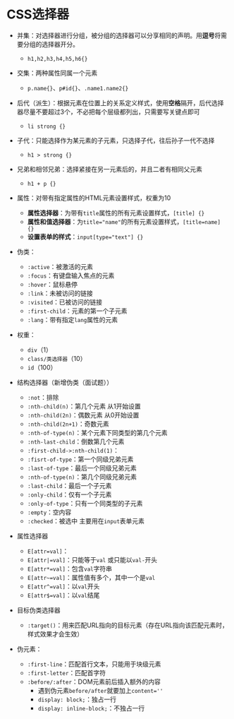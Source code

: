 ﻿# CSS选择器 #

- 并集：对选择器进行分组，被分组的选择器可以分享相同的声明。用**逗号**将需要分组的选择器开分。
    - `h1,h2,h3,h4,h5,h6{}`
- 交集：两种属性同属一个元素 
    - `p.name{}`、`p#id{}`、`.name1.name2{}`
- 后代（派生）：根据元素在位置上的关系定义样式，使用**空格**隔开，后代选择器尽量不要超过3个，不必把每个层级都列出，只需要写关键点即可
    - `li strong {}`
- 子代：只能选择作为某元素的子元素，只选择子代，往后孙子一代不选择
    - `h1 > strong {}`
- 兄弟和相邻兄弟：选择紧接在另一元素后的，并且二者有相同父元素
    - `h1 + p {}`
- 属性：对带有指定属性的HTML元素设置样式，权重为10
    - **属性选择器**：为带有`title`属性的所有元素设置样式，`[title] {}`
    - **属性和值选择器**：为`title="name"`的所有元素设置样式，`[title=name] {}`
    - **设置表单的样式**：`input[type="text"] {}`
- 伪类：
    - `:active`：被激活的元素
    - `:focus`：有键盘输入焦点的元素
    - `:hover`：鼠标悬停
    - `:link`：未被访问的链接
    - `:visited`：已被访问的链接
    - `:first-child`：元素的第一个子元素
    - `:lang`：带有指定`lang`属性的元素
- 权重：
    - `div`（1）
    - `class/类选择器`（10）
    - `id`（100）

- 结构选择器（新增伪类（面试题））
    - `:not`：排除 
    - `:nth-child(n)`：第几个元素 从1开始设置
    - `:nth-child(2n)`：偶数元素 从0开始设置
    - `:nth-child(2n+1)`：奇数元素
    - `:nth-of-type(n)`：某个元素下同类型的第几个元素
    - `:nth-last-child`：倒数第几个元素
    - `:first-child->:nth-child(1)`：
    - `:fisrt-of-type`：第一个同级兄弟元素
    - `:last-of-type`：最后一个同级兄弟元素
    - `:nth-of-type(n)`：第几个同级兄弟元素   
    - `:last-child`：最后一个子元素
    - `:only-child`：仅有一个子元素
    - `:only-of-type`：只有一个同类型的子元素
    - `:empty`：空内容
    - `:checked`：被选中 主要用在`input`表单元素

- 属性选择器
    - `E[attr=val]`：
    - `E[attr|=val]`：只能等于`val` 或只能以`val-`开头
    - `E[attr*=val]`：包含`val`字符串
    - `E[attr~=val]`：属性值有多个，其中一个是`val`
    - `E[attr^=val]`：以`val`开头
    - `E[attr$=val]`：以`val`结尾

- 目标伪类选择器
    - `:target()`：用来匹配URL指向的目标元素（存在URL指向该匹配元素时，样式效果才会生效）

- 伪元素：
    - `:first-line`：匹配首行文本，只能用于块级元素
    - `:first-letter`：匹配首字符
    - `:before/:after`：DOM元素前后插入额外的内容
        - 遇到伪元素`before/after`就要加上`content=''`
        - `display: block;`：独占一行
        - `display: inline-block;`：不独占一行
